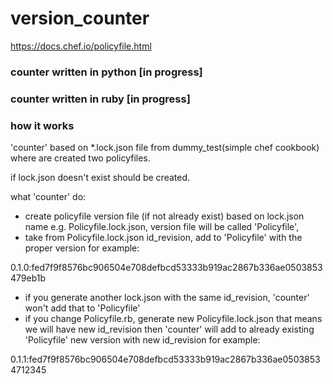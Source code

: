 # version_counter
https://docs.chef.io/policyfile.html

### counter written in python [in progress]

### counter written in ruby [in progress]

### how it works

'counter' based on *.lock.json file from dummy_test(simple chef cookbook) where are created two policyfiles.

if lock.json doesn't exist should be created.

what 'counter' do:
- create policyfile version file (if not already exist) based on lock.json name e.g. Policyfile.lock.json, version file will be called 'Policyfile',
- take from Policyfile.lock.json id_revision, add to 'Policyfile' with the proper version for example:

0.1.0:fed7f9f8576bc906504e708defbcd53333b919ac2867b336ae0503853479eb1b

- if you generate another lock.json with the same id_revision, 'counter' won't add that to 'Policyfile'
- if you change Policyfile.rb, generate new Policyfile.lock.json that means we will have new id_revision then
'counter' will add to already existing 'Policyfile' new version with new id_revision for example:

0.1.1:fed7f9f8576bc906504e708defbcd53333b919ac2867b336ae05038534712345

